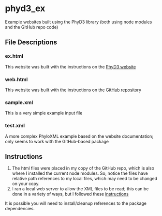# phyd3_ex
Example websites built using the PhyD3 library (both using node modules and the GitHub repo code)

## File Descriptions

### ex.html  
This website was built with the instructions on the [PhyD3 website](https://phyd3.bits.vib.be/documentation.html)  

### web.html  
This website was built with the instructions on the [GitHub repository](https://github.com/vibbits/phyd3/)  

### sample.xml  
This is a very simple example input file  

### test.xml  
A more complex PhyloXML example based on the website documentation; only seems to work with the GitHub-based package

## Instructions
1. The html files were placed in my copy of the GitHub repo, which is also where I installed the current node modules. So, notice the files have relative path references to my local files, which may need to be changed on your copy.  
2. I ran a local web server to allow the XML files to be read; this can be done in a variety of ways, but I followed these [instructions](https://developer.mozilla.org/en-US/docs/Learn/Common_questions/set_up_a_local_testing_server)    

It is possible you will need to install/cleanup references to the package dependencies.

